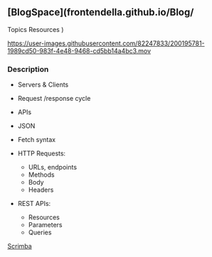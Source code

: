 ## [BlogSpace](frontendella.github.io/Blog/
Topics
Resources
)


https://user-images.githubusercontent.com/82247833/200195781-1989cd50-983f-4e48-9468-cd5bb14a4bc3.mov



### Description

* Servers & Clients 
* Request /response cycle 
* APIs
* JSON
* Fetch syntax 


* HTTP Requests: 
  * URLs, endpoints
  * Methods
  * Body
  * Headers

* REST APIs: 
  * Resources
  * Parameters
  * Queries


[Scrimba](https://scrimba.com/allcourses)

